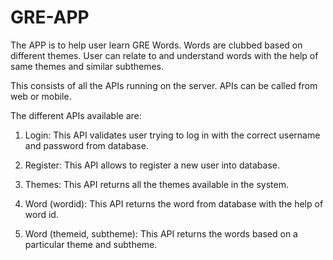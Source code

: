 # GRE-APP


The APP is to help user learn GRE Words. Words are clubbed based on different themes. User can relate to and understand words with
the help of same themes and similar subthemes.

This consists of all the APIs running on the server. APIs can be called from web or mobile.

The different APIs available are:

1) Login: This API validates user trying to log in with the correct username and password from database.

2) Register: This API allows to register a new user into database.

3) Themes: This API returns all the themes available in the system.

4) Word (wordid): This API returns the word from database with the help of word id.

5) Word (themeid, subtheme): This API returns the words based on a particular theme and subtheme.

